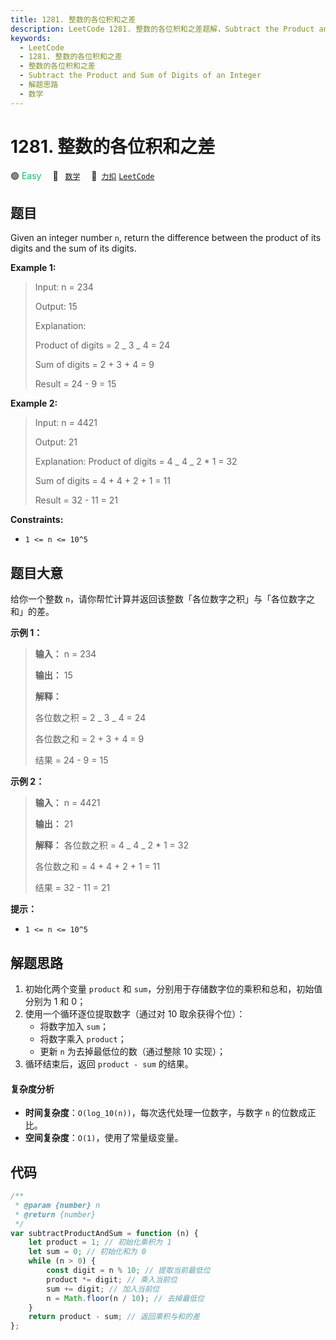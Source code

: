 ```yaml
---
title: 1281. 整数的各位积和之差
description: LeetCode 1281. 整数的各位积和之差题解，Subtract the Product and Sum of Digits of an Integer，包含解题思路、复杂度分析以及完整的 JavaScript 代码实现。
keywords:
  - LeetCode
  - 1281. 整数的各位积和之差
  - 整数的各位积和之差
  - Subtract the Product and Sum of Digits of an Integer
  - 解题思路
  - 数学
---
```


# 1281. 整数的各位积和之差

🟢 <font color=#15bd66>Easy</font>&emsp; 🔖&ensp; [`数学`](/tag/math.md)&emsp; 🔗&ensp;[`力扣`](https://leetcode.cn/problems/subtract-the-product-and-sum-of-digits-of-an-integer) [`LeetCode`](https://leetcode.com/problems/subtract-the-product-and-sum-of-digits-of-an-integer)

## 题目

Given an integer number `n`, return the difference between the product of its
digits and the sum of its digits.

**Example 1:**

> Input: n = 234
>
> Output: 15
>
> Explanation:
>
> Product of digits = 2 _ 3 _ 4 = 24
>
> Sum of digits = 2 + 3 + 4 = 9
>
> Result = 24 - 9 = 15

**Example 2:**

> Input: n = 4421
>
> Output: 21
>
> Explanation: Product of digits = 4 _ 4 _ 2 \* 1 = 32
>
> Sum of digits = 4 + 4 + 2 + 1 = 11
>
> Result = 32 - 11 = 21

**Constraints:**

- `1 <= n <= 10^5`

## 题目大意

给你一个整数 `n`，请你帮忙计算并返回该整数「各位数字之积」与「各位数字之和」的差。

**示例 1：**

> **输入：** n = 234
>
> **输出：** 15
>
> **解释：**
>
> 各位数之积 = 2 _ 3 _ 4 = 24
>
> 各位数之和 = 2 + 3 + 4 = 9
>
> 结果 = 24 - 9 = 15

**示例 2：**

> **输入：** n = 4421
>
> **输出：** 21
>
> **解释：** 各位数之积 = 4 _ 4 _ 2 \* 1 = 32
>
> 各位数之和 = 4 + 4 + 2 + 1 = 11
>
> 结果 = 32 - 11 = 21

**提示：**

- `1 <= n <= 10^5`

## 解题思路

1. 初始化两个变量 `product` 和 `sum`，分别用于存储数字位的乘积和总和，初始值分别为 1 和 0；
2. 使用一个循环逐位提取数字（通过对 10 取余获得个位）：
   - 将数字加入 `sum`；
   - 将数字乘入 `product`；
   - 更新 `n` 为去掉最低位的数（通过整除 10 实现）；
3. 循环结束后，返回 `product - sum` 的结果。

#### 复杂度分析

- **时间复杂度**：`O(log_10(n))`，每次迭代处理一位数字，与数字 `n` 的位数成正比。
- **空间复杂度**：`O(1)`，使用了常量级变量。

## 代码

```javascript
/**
 * @param {number} n
 * @return {number}
 */
var subtractProductAndSum = function (n) {
	let product = 1; // 初始化乘积为 1
	let sum = 0; // 初始化和为 0
	while (n > 0) {
		const digit = n % 10; // 提取当前最低位
		product *= digit; // 乘入当前位
		sum += digit; // 加入当前位
		n = Math.floor(n / 10); // 去掉最低位
	}
	return product - sum; // 返回乘积与和的差
};
```
